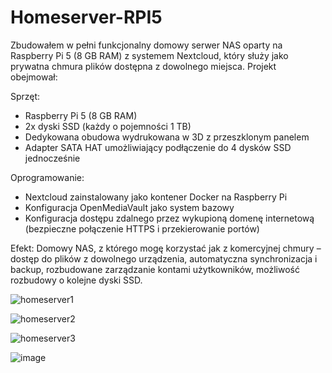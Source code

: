 # Homeserver-RPI5

Zbudowałem w pełni funkcjonalny domowy serwer NAS oparty na Raspberry Pi 5 (8 GB RAM) z systemem Nextcloud, który służy jako prywatna chmura plików dostępna z dowolnego miejsca. Projekt obejmował:

Sprzęt:
 - Raspberry Pi 5 (8 GB RAM)
 - 2x dyski SSD (każdy o pojemności 1 TB)
 - Dedykowana obudowa wydrukowana w 3D z przeszklonym panelem
 - Adapter SATA HAT umożliwiający podłączenie do 4 dysków SSD jednocześnie

Oprogramowanie:
 - Nextcloud zainstalowany jako kontener Docker na Raspberry Pi
 - Konfiguracja OpenMediaVault jako system bazowy
 - Konfiguracja dostępu zdalnego przez wykupioną domenę internetową (bezpieczne połączenie HTTPS i przekierowanie portów)

Efekt:
Domowy NAS, z którego mogę korzystać jak z komercyjnej chmury – dostęp do plików z dowolnego urządzenia, automatyczna synchronizacja i backup, rozbudowane zarządzanie kontami użytkowników, możliwość rozbudowy o kolejne dyski SSD.

![homeserver1](https://github.com/user-attachments/assets/0e26efd9-263c-43ee-914d-e3d5bb28a399)

![homeserver2](https://github.com/user-attachments/assets/63415801-c3d0-4d5e-9a4d-761110f301ef)

![homeserver3](https://github.com/user-attachments/assets/4b28ce1a-e578-4a90-8576-1a6e6aa23af0)

![image](https://github.com/user-attachments/assets/8b8cf6b4-0891-4521-9e2b-e7b3b8a614e5)
